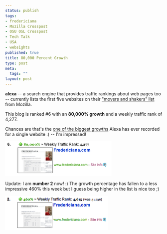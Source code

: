 ```yaml
--- 
status: publish
tags: 
- fredericiana
- Mozilla Crosspost
- OSU OSL Crosspost
- Tech Talk
- USA
- websights
published: true
title: 80,000 Percent Growth
type: post
meta: 
  tags: ""
layout: post
---
```

<strong>alexa</strong> -- a search engine that provides traffic rankings about web pages too -- currently lists the first five websites on their <a href="http://www.alexa.com/site/ds/movers_shakers?lang=en">"movers and shakers" list</a> from Mozilla.

This blog is ranked #6 with an <strong>80,000% growth</strong> and a weekly traffic rank of 4,277.

Chances are that's the <ins datetime="2006-11-02T19:12:30+00:00">one of the biggest growths</ins> Alexa has ever recorded for a single website :) -- I'm impressed!

<img id="image122" src="/media/wp/2006/11/alexa-moversshakers.png" alt="fredericiana.com on the Alexa movers and shakers list"  class="center" />

Update: I am <strong>number 2</strong> now! :) The growth percentage has fallen to a less impressive 460% this week but I guess being higher in the list is nice too ;)

<img id="image124" src="/media/wp/2006/11/alexa-no2.png" alt="Alexa, number 2" class="center" />
